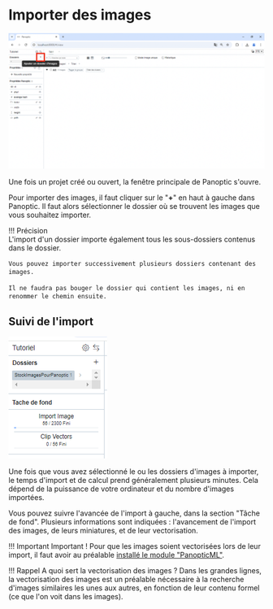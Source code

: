 # Importer des images

![image](../images/import-images.png)

Une fois un projet créé ou ouvert, la fenêtre principale de Panoptic s'ouvre.

Pour importer des images, il faut cliquer sur le "**+**" en haut à gauche dans Panoptic. Il faut alors sélectionner le dossier où se trouvent les images que vous souhaitez importer. 

!!! Précision    
    L'import d'un dossier importe également tous les sous-dossiers contenus dans le dossier.

    Vous pouvez importer successivement plusieurs dossiers contenant des images.

    Il ne faudra pas bouger le dossier qui contient les images, ni en renommer le chemin ensuite.

## Suivi de l'import

![image](../images/import-en-cours.png)

Une fois que vous avez sélectionné le ou les dossiers d'images à importer, le temps d'import et de calcul prend généralement plusieurs minutes. Cela dépend de la puissance de votre ordinateur et du nombre d'images importées. 

Vous pouvez suivre l'avancée de l'import à gauche, dans la section "Tâche de fond". Plusieurs informations sont indiquées : l'avancement de l'import des images, de leurs miniatures, et de leur vectorisation.

!!! Important
    Important ! Pour que les images soient vectorisées lors de leur import, il faut avoir au préalable [installé le module "PanopticML"](install/install_plugin/).

!!! Rappel 
    A quoi sert la vectorisation des images ? Dans les grandes lignes, la vectorisation des images est un préalable nécessaire à la recherche d'images similaires les unes aux autres, en fonction de leur contenu formel (ce que l'on voit dans les images).